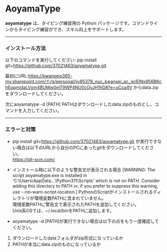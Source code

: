 # AoyamaType

**aoyamatype** は、タイピング練習用の Python パッケージです。コマンドラインからタイピング練習ができ、スキル向上をサポートします。

---
### インストール方法
以下のコマンドを実行してください:
pip install git+https://github.com/37021463/aoyamatype.git

最初にURL:https://kwanseio365-my.sharepoint.com/:f:/g/personal/ijv85378_nuc_kwansei_ac_jp/ElNx956B6chEppmidaLVxm4BUMw0mT9WP4NU0cGyJH1hDA?e=uCca4V からdata.zipをダウンロードしてください。

次にaoyamatype -d [PATH] PATHはダウンロードしたdata.zipのものとし、コマンドを入力してください。

---

### エラーと対策
+ pip install git+https://github.com/37021463/aoyamatype.git
が実行できない場合は以下のURLから自分のPCにあったgitをダウンロードしてください。  
https://git-scm.com/

+ インストール時に以下のような警告文が表示される場合
[WARNING: The script aoyamatype.exe is installed in 'C:\Users\AppData\...\Python311\Scripts' which is not on PATH.
Consider adding this directory to PATH or, if you prefer to suppress this warning, use --no-warn-script-location.]
PythonのScriptがインストールされるディレクトリが環境変数PATHに含まれていません。  
環境変数PATHに警告文で表示されたPATHを追加してください。  
Unix系OSでは、~/.local/binをPATHに追加します。

+ aoyamatype -d [PATH]が実行できない場合は以下の点をもう一度確認してください。
1. ダウンロードしたdataフォルダがzip形式になっているか
2. PATHが本当にdata.zipのものになっているか
